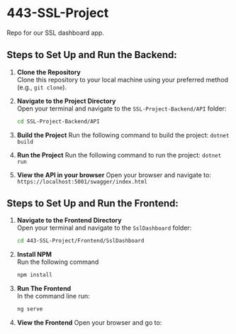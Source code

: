 # 443-SSL-Project
Repo for our SSL dashboard app. 

## Steps to Set Up and Run the Backend:

1. **Clone the Repository**  
   Clone this repository to your local machine using your preferred method (e.g., `git clone`).

2. **Navigate to the Project Directory**  
   Open your terminal and navigate to the `SSL-Project-Backend/API` folder:  
   ```bash
   cd SSL-Project-Backend/API

3. **Build the Project** 
  Run the following command to build the project:
  `dotnet build`

4. **Run the Project** 
  Run the following command to run the project:
  `dotnet run`

5. **View the API in your browser** 
  Open your browser and navigate to:
  `https://localhost:5001/swagger/index.html`


## Steps to Set Up and Run the Frontend:

1. **Navigate to the Frontend Directory**  
   Open your terminal and navigate to the `SslDashboard` folder:
   ```bash
   cd 443-SSL-Project/Frontend/SslDashboard

2. **Install NPM**  
   Run the following command
   ```bash
   npm install


3. **Run The Frontend**  
   In the command line run:
   ```bash
   ng serve

5. **View the Frontend**
    Open your browser and go to:
    ```http://localhost:4200/
